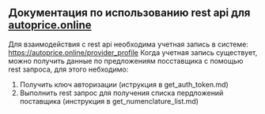 ## Документация по использованию rest api для [autoprice.online](https://autoprice.online/)

Для взаимодействия с rest api необходима учетная запись в системе: <https://autoprice.online/provider_profile>
Когда учетная запись существует, можно получить данные по предложениям посставщика с помощью rest запроса, для этого небходимо:

1. Получить ключ авторизации (иструкция в get_auth_token.md)
2. Выполнить rest запрос для получения списка пердложений поставщика (инструкция в get_numenclature_list.md)

